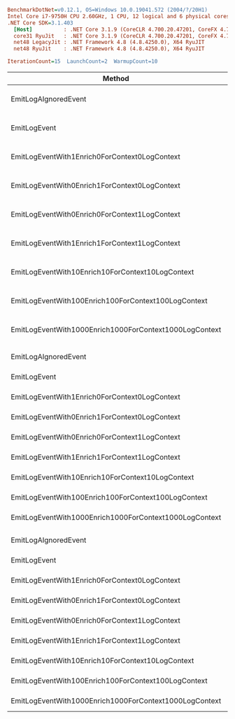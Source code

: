 ``` ini

BenchmarkDotNet=v0.12.1, OS=Windows 10.0.19041.572 (2004/?/20H1)
Intel Core i7-9750H CPU 2.60GHz, 1 CPU, 12 logical and 6 physical cores
.NET Core SDK=3.1.403
  [Host]          : .NET Core 3.1.9 (CoreCLR 4.700.20.47201, CoreFX 4.700.20.47203), X64 RyuJIT
  core31 RyuJit   : .NET Core 3.1.9 (CoreCLR 4.700.20.47201, CoreFX 4.700.20.47203), X64 RyuJIT
  net48 LegacyJit : .NET Framework 4.8 (4.8.4250.0), X64 RyuJIT
  net48 RyuJit    : .NET Framework 4.8 (4.8.4250.0), X64 RyuJIT

IterationCount=15  LaunchCount=2  WarmupCount=10  

```
|                                                 Method |             Job |       Jit |       Runtime |            Mean |         Error |        StdDev |          Median |     Ratio |  RatioSD |    Gen 0 |   Gen 1 |   Gen 2 | Allocated |
|------------------------------------------------------- |---------------- |---------- |-------------- |----------------:|--------------:|--------------:|----------------:|----------:|---------:|---------:|--------:|--------:|----------:|
|                                   EmitLogAIgnoredEvent |   core31 RyuJit |    RyuJit | .NET Core 3.1 |        12.37 ns |      1.119 ns |      1.641 ns |        12.91 ns |      1.00 |     0.00 |        - |       - |       - |         - |
|                                           EmitLogEvent |   core31 RyuJit |    RyuJit | .NET Core 3.1 |       631.28 ns |      3.257 ns |      4.875 ns |       631.08 ns |     51.87 |     6.66 |   0.0582 |       - |       - |     368 B |
|          EmitLogEventWith1Enrich0ForContext0LogContext |   core31 RyuJit |    RyuJit | .NET Core 3.1 |       697.33 ns |      5.055 ns |      7.409 ns |       695.96 ns |     57.41 |     8.11 |   0.0668 |       - |       - |     424 B |
|          EmitLogEventWith0Enrich1ForContext0LogContext |   core31 RyuJit |    RyuJit | .NET Core 3.1 |       661.90 ns |      3.201 ns |      4.692 ns |       661.82 ns |     54.40 |     6.97 |   0.0582 |       - |       - |     368 B |
|          EmitLogEventWith0Enrich0ForContext1LogContext |   core31 RyuJit |    RyuJit | .NET Core 3.1 |     1,150.07 ns |      4.871 ns |      7.140 ns |     1,150.44 ns |     94.60 |    12.76 |   0.1564 |       - |       - |     984 B |
|          EmitLogEventWith1Enrich1ForContext1LogContext |   core31 RyuJit |    RyuJit | .NET Core 3.1 |     1,335.44 ns |     22.002 ns |     32.250 ns |     1,319.17 ns |    110.13 |    17.07 |   0.2041 |       - |       - |    1288 B |
|       EmitLogEventWith10Enrich10ForContext10LogContext |   core31 RyuJit |    RyuJit | .NET Core 3.1 |     6,119.51 ns |     49.961 ns |     70.038 ns |     6,108.19 ns |    508.32 |    67.98 |   1.2054 |  0.0076 |       - |    7584 B |
|    EmitLogEventWith100Enrich100ForContext100LogContext |   core31 RyuJit |    RyuJit | .NET Core 3.1 |    52,362.63 ns |    581.944 ns |    815.805 ns |    52,060.06 ns |  4,355.66 |   628.44 |  11.8408 |  1.0376 |       - |   74617 B |
| EmitLogEventWith1000Enrich1000ForContext1000LogContext |   core31 RyuJit |    RyuJit | .NET Core 3.1 | 1,035,099.10 ns | 35,171.274 ns | 51,553.597 ns | 1,062,456.05 ns | 84,581.97 | 7,118.40 | 119.1406 | 54.6875 | 29.2969 |  735963 B |
|                                                        |                 |           |               |                 |               |               |                 |           |          |          |         |         |           |
|                                   EmitLogAIgnoredEvent | net48 LegacyJit | LegacyJit |      .NET 4.8 |        13.84 ns |      0.166 ns |      0.249 ns |        13.86 ns |      1.00 |     0.00 |        - |       - |       - |         - |
|                                           EmitLogEvent | net48 LegacyJit | LegacyJit |      .NET 4.8 |       602.85 ns |      3.116 ns |      4.469 ns |       602.59 ns |     43.62 |     0.96 |   0.0591 |       - |       - |     377 B |
|          EmitLogEventWith1Enrich0ForContext0LogContext | net48 LegacyJit | LegacyJit |      .NET 4.8 |       675.83 ns |      3.212 ns |      4.607 ns |       676.64 ns |     48.90 |     1.03 |   0.0687 |       - |       - |     433 B |
|          EmitLogEventWith0Enrich1ForContext0LogContext | net48 LegacyJit | LegacyJit |      .NET 4.8 |       653.24 ns |      4.244 ns |      6.352 ns |       652.56 ns |     47.20 |     1.13 |   0.0591 |       - |       - |     377 B |
|          EmitLogEventWith0Enrich0ForContext1LogContext | net48 LegacyJit | LegacyJit |      .NET 4.8 |     1,248.06 ns |      7.325 ns |     10.736 ns |     1,248.03 ns |     90.21 |     1.19 |   0.1602 |       - |       - |    1011 B |
|          EmitLogEventWith1Enrich1ForContext1LogContext | net48 LegacyJit | LegacyJit |      .NET 4.8 |     1,421.55 ns |      3.690 ns |      5.408 ns |     1,421.43 ns |    102.77 |     1.94 |   0.2079 |       - |       - |    1316 B |
|       EmitLogEventWith10Enrich10ForContext10LogContext | net48 LegacyJit | LegacyJit |      .NET 4.8 |     6,979.75 ns |     24.697 ns |     35.419 ns |     6,975.19 ns |    505.02 |    10.19 |   1.1826 |  0.0076 |       - |    7486 B |
|    EmitLogEventWith100Enrich100ForContext100LogContext | net48 LegacyJit | LegacyJit |      .NET 4.8 |    65,496.72 ns |    323.241 ns |    483.811 ns |    65,376.23 ns |  4,732.21 |    77.55 |  11.7188 |  0.8545 |       - |   73988 B |
| EmitLogEventWith1000Enrich1000ForContext1000LogContext | net48 LegacyJit | LegacyJit |      .NET 4.8 | 1,184,592.27 ns |  5,338.178 ns |  7,824.632 ns | 1,185,210.16 ns | 85,637.36 | 1,714.01 | 119.1406 | 56.6406 | 29.2969 |  736993 B |
|                                                        |                 |           |               |                 |               |               |                 |           |          |          |         |         |           |
|                                   EmitLogAIgnoredEvent |    net48 RyuJit |    RyuJit |      .NET 4.8 |        13.60 ns |      0.035 ns |      0.052 ns |        13.60 ns |      1.00 |     0.00 |        - |       - |       - |         - |
|                                           EmitLogEvent |    net48 RyuJit |    RyuJit |      .NET 4.8 |       601.96 ns |      4.308 ns |      6.039 ns |       601.76 ns |     44.24 |     0.44 |   0.0591 |       - |       - |     377 B |
|          EmitLogEventWith1Enrich0ForContext0LogContext |    net48 RyuJit |    RyuJit |      .NET 4.8 |       668.35 ns |      3.497 ns |      5.235 ns |       668.75 ns |     49.11 |     0.42 |   0.0687 |       - |       - |     433 B |
|          EmitLogEventWith0Enrich1ForContext0LogContext |    net48 RyuJit |    RyuJit |      .NET 4.8 |       648.05 ns |      2.379 ns |      3.412 ns |       648.25 ns |     47.64 |     0.33 |   0.0591 |       - |       - |     377 B |
|          EmitLogEventWith0Enrich0ForContext1LogContext |    net48 RyuJit |    RyuJit |      .NET 4.8 |     1,241.04 ns |      9.142 ns |     13.684 ns |     1,241.25 ns |     91.26 |     1.01 |   0.1602 |       - |       - |    1011 B |
|          EmitLogEventWith1Enrich1ForContext1LogContext |    net48 RyuJit |    RyuJit |      .NET 4.8 |     1,428.80 ns |      4.783 ns |      7.011 ns |     1,430.27 ns |    105.02 |     0.64 |   0.2079 |       - |       - |    1316 B |
|       EmitLogEventWith10Enrich10ForContext10LogContext |    net48 RyuJit |    RyuJit |      .NET 4.8 |     7,001.73 ns |     24.009 ns |     34.433 ns |     7,006.44 ns |    514.70 |     2.94 |   1.1826 |  0.0076 |       - |    7486 B |
|    EmitLogEventWith100Enrich100ForContext100LogContext |    net48 RyuJit |    RyuJit |      .NET 4.8 |    65,473.62 ns |    321.923 ns |    471.870 ns |    65,475.94 ns |  4,812.63 |    40.24 |  11.7188 |  0.8545 |       - |   73988 B |
| EmitLogEventWith1000Enrich1000ForContext1000LogContext |    net48 RyuJit |    RyuJit |      .NET 4.8 | 1,187,066.73 ns |  4,615.568 ns |  6,765.439 ns | 1,185,073.05 ns | 87,255.42 |   650.47 | 119.1406 | 56.6406 | 29.2969 |  736993 B |
